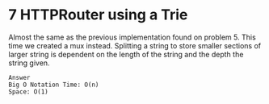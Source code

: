 # 7 HTTPRouter using a Trie

Almost the same as the previous implementation found on problem 5. This time we created a mux instead.
Splitting a string to store smaller sections of larger string is dependent on the length of the string and the depth the string given.

```text
Answer
Big O Notation Time: O(n)
Space: O(1)
```